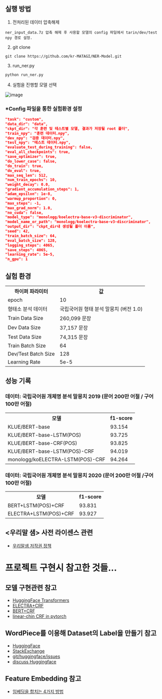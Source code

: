 ## 실행 방법
  1. 전처리된 데이터 압축해제
  
    ner_input_data.7z 압축 해제 후 사용할 모델의 config 파일에서 tarin/dev/test npy 경로 설정.

  2. git clone
  
  ```
  git clone https://github.com/kr-MATAGI/NER-Model.git
  ```
  
  3. run_ner.py
  
  ```
  python run_ner.py
  ```
  
  4. 실험을 진행할 모델 선택

  ![image](https://user-images.githubusercontent.com/30927066/179449109-2d9b661d-859d-44c4-babb-728ca6722421.png)
  
  ### *Config 파일을 통한 실험환경 설정
  
  ```json
  "task": "custom",
  "data_dir": "data",
  "ckpt_dir": "각 훈련 및 테스트별 모델, 결과가 저장될 root 폴더",
  "train_npy": "훈련 데이터.npy", 
  "dev_npy": "검증 데이터.npy", 
  "test_npy": "테스트 데이터.npy", 
  "evaluate_test_during_training": false,
  "eval_all_checkpoints": true,
  "save_optimizer": true,
  "do_lower_case": false,
  "do_train": true,
  "do_eval": true,
  "max_seq_len": 512,
  "num_train_epochs": 10,
  "weight_decay": 0.0,
  "gradient_accumulation_steps": 1,
  "adam_epsilon": 1e-8,
  "warmup_proportion": 0,
  "max_steps": -1,
  "max_grad_norm": 1.0,
  "no_cuda": false,
  "model_type": "monologg/koelectra-base-v3-discriminator",
  "model_name_or_path": "monologg/koelectra-base-v3-discriminator",
  "output_dir": "ckpt_dir내 생성될 폴더 이름",
  "seed": 42,
  "train_batch_size": 64,
  "eval_batch_size": 128,
  "logging_steps": 4065,
  "save_steps": 4065,
  "learning_rate": 5e-5,
  "n_gpu": 1
  ```

## 실험 환경
  <table>
  <th>하이퍼 파라미터</th><th>값</th>
  <tr>
    <td>epoch</td><td>10</td>
  </tr>
  <tr>
    <td>형태소 분석 데이터</td><td>국립국어원 형태 분석 말뭉치 (버전 1.0)</td>
  </tr>
  <tr>
    <td>Train Data Size</td><td>260,099 문장</td>
  </tr>
  <tr>
    <td>Dev Data Size</td><td>37,157 문장</td>
  </tr>
  <tr>
    <td>Test Data Size</td><td>74,315 문장</td>
  </tr>
  <tr>
    <td>Train Batch Size</td><td>64</td>
  </tr>
  <tr>
    <td>Dev/Test Batch Size</td><td>128</td>
  </tr>
  <tr>
    <td>Learning Rate</td><td>5e-5</td>
  </tr>
  </table>

## 성능 기록
  ### 데이터: 국립국어원 개체명 분석 말뭉치 2019 (문어 200만 어절 / 구어 100만 어절)
  
  <table>
    <th>모델</th><th>f1-score</th>
  <tr>
    <td>KLUE/BERT-base</td><td>93.154</td>
  </tr>
  <tr>
    <td>KLUE/BERT-base-LSTM(POS)</td><td>93.725</td>
  </tr>
  <tr>
    <td>KLUE/BERT-base-CRF(POS)</td><td>93.825</td>
  </tr>
  <tr>
    <td>KLUE/BERT-base-LSTM(POS)-CRF</td><td>94.019</td>
  </tr>
  <tr>
    <td>monologg/koELECTRA-LSTM(POS)-CRF</td><td>94.264</td>
  </tr>
  
  </table>
  
  ### 데이터: 국립국어원 개체명 분석 말뭉치 2020 (문어 200만 어절 /구어 100만 어절)
  
  <table>
  <th>모델</th><th>f1-score</th>
  <tr>
    <td>BERT+LSTM(POS)+CRF</td><td>93.831</td>
  </tr>
  <tr>
    <td>ELECTRA+LSTM(POS)+CRF</td><td>93.927</td>
  </tr>
  </table>

## <우리말 샘> 사전 라이센스 관련
  - [우리말샘 저작권 정책](https://opendict.korean.go.kr/service/copyrightPolicy)

# 프로젝트 구현시 참고한 것들...
## 모델 구현관련 참고
  - [HuggingFace Transformers](https://huggingface.co/docs/transformers/custom_datasets#tok-ner)
  - [ELECTRA+CRF](https://github.com/Hanlard/Electra_CRF_NER)
  - [BERT+CRF](https://github.com/eagle705/pytorch-bert-crf-ner)
  - [linear-chin CRF in pytorch](https://towardsdatascience.com/implementing-a-linear-chain-conditional-random-field-crf-in-pytorch-16b0b9c4b4ea)

## WordPiece를 이용해 Dataset의 Label을 만들기 참고
  - [HuggingFace](https://huggingface.co/docs/transformers/custom_datasets#tok-ner)
  - [StackExchange](https://datascience.stackexchange.com/questions/69640/what-should-be-the-labels-for-subword-tokens-in-bert-for-ner-task)
  - [git/huggingface/issues](https://github.com/huggingface/transformers/issues/323)
  - [discuss Huggingface](https://discuss.huggingface.co/t/converting-word-level-labels-to-wordpiece-level-for-token-classification/2118/6)   

## Feature Embedding 참고
  - [임베딩을 합치는 4가지 방법](https://jeonghyeokpark.netlify.app/pytorch/2020/12/17/pytorch5.html)

